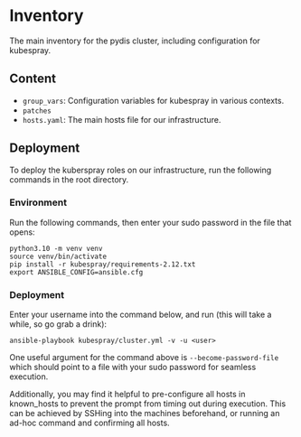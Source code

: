 # Inventory
The main inventory for the pydis cluster, including configuration for kubespray.

## Content
- `group_vars`: Configuration variables for kubespray in various contexts.
- `patches`
- `hosts.yaml`: The main hosts file for our infrastructure.

## Deployment
To deploy the kuberspray roles on our infrastructure, run the following commands in the root directory.

### Environment
Run the following commands, then enter your sudo password in the file that opens:

```shell
python3.10 -m venv venv
source venv/bin/activate
pip install -r kubespray/requirements-2.12.txt
export ANSIBLE_CONFIG=ansible.cfg
```

### Deployment
Enter your username into the command below, and run (this will take a while, so go grab a drink):

```
ansible-playbook kubespray/cluster.yml -v -u <user>
```

One useful argument for the command above is `--become-password-file`
which should point to a file with your sudo password for seamless execution.

Additionally, you may find it helpful to pre-configure all hosts in known_hosts
to prevent the prompt from timing out during execution. This can be achieved by SSHing
into the machines beforehand, or running an ad-hoc command and confirming all hosts.
